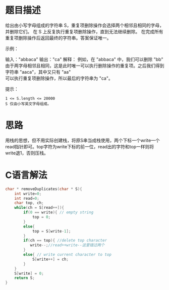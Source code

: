 题目描述
=========================
给出由小写字母组成的字符串 S，重复项删除操作会选择两个相邻且相同的字母，并删除它们。
在 S 上反复执行重复项删除操作，直到无法继续删除。
在完成所有重复项删除操作后返回最终的字符串。答案保证唯一。

 示例：

输入："abbaca"
输出："ca"
解释：
例如，在 "abbaca" 中，我们可以删除 "bb" 由于两字母相邻且相同，这是此时唯一可以执行删除操作的重复项。之后我们得到字符串 "aaca"，其中又只有 "aa"   
可以执行重复项删除操作，所以最后的字符串为 "ca"。

提示：


	1 <= S.length <= 20000
	S 仅由小写英文字母组成。

思路
==================
用栈的思想，但不用实际创建栈，将原S串当成栈使用，两个下标一个write一个read指针即可。top字符为write下标的前一位，read出的字符和top一样则将  
write退1，否则压栈。

C语言解法
=======================
```c
char * removeDuplicates(char * S){
    int write=0;
    int read=0;
    char top, ch;    
    while(ch = S[read++]){
        if(0 == write){ // empty string
            top = 0;
        }
        else{
            top = S[write-1];
        }
        if(ch == top){ //delete top character
           write--;//read++write--这里错过两个
        }
        else{ // write current character to top
            S[write++] = ch;                                  
        }                              
    }
    S[write] = 0;
    return S;
}
```
